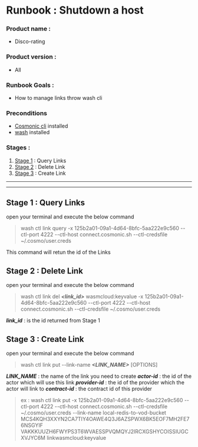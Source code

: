 # Runbook : Shutdown a host
### Product name : 
- Disco-rating

### Product version :
-  All

### Runbook Goals :
- How to manage links throw wash cli
### Preconditions
- [Cosmonic cli](https://cosmonic.com/docs/user_guide/cosmo_cli) installed
- [wash](https://wasmcloud.com/docs/installation?os=mac) installed
### Stages :
1. [Stage 1](#stage1) : Query Links
2. [Stage 2](#stage2) : Delete Link
3. [Stage 3](#stage3) : Create Link



***
***


## Stage 1 : Query Links <a name="stage1"></a>

open your terminal and execute the below command

> wash ctl link query -x 125b2a01-09a1-4d64-8bfc-5aa222e9c560 --ctl-port 4222 --ctl-host connect.cosmonic.sh --ctl-credsfile ~/.cosmo/user.creds


This command will retun the id of the Links




## Stage 2 : Delete Link <a name="stage2"></a>

open your terminal and execute the below command

>  wash ctl link del ***<link_id>*** wasmcloud:keyvalue -x 125b2a01-09a1-4d64-8bfc-5aa222e9c560 --ctl-port 4222 --ctl-host connect.cosmonic.sh --ctl-credsfile ~/.cosmo/user.creds

***link_id*** : is the id returned from Stage 1 


## Stage 3 : Create Link <a name="stage3"></a>

open your terminal and execute the below command

>  wash ctl link put --link-name ***<LINK_NAME>*** [OPTIONS] ***<actor-id>*** ***<provider-id>*** ***<contract-id>***

***LINK_NAME*** : the name of the link you need to create
***actor-id*** : the id of the actor which will use this link
***provider-id*** : the id of the provider which the actor will link to
***contract-id*** : the contract id of this provider

> ex :  wash ctl link put -x 125b2a01-09a1-4d64-8bfc-5aa222e9c560 --ctl-port 4222 --ctl-host connect.cosmonic.sh --ctl-credsfile ~/.cosmo/user.creds --link-name local-redis-to-vod-bucket MCS4KQH3XXYN2CA7TIY4OAWE4Q3J6AZSPWX6BK5EOF7MH2FE76NSGYIF VAKKKUUZH6FWYPS3T6WVAESSPVQMQYJ2IRCXGSHYCOISSIUGCXVJYC6M linkwasmcloud:keyvalue